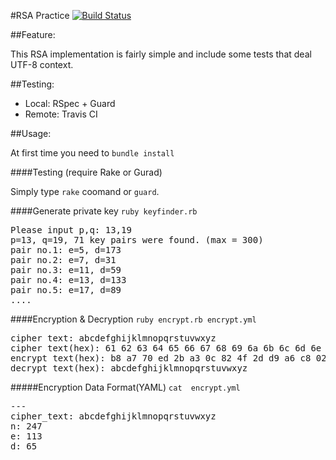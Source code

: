 #RSA Practice [![Build Status](https://secure.travis-ci.org/yukinoraru/RSA-practice.png)](http://travis-ci.org/yukinoraru/RSA-practice)

##Feature:

 This RSA implementation is fairly simple and include some tests that deal UTF-8 context.


##Testing:

  - Local: RSpec + Guard
  - Remote: Travis CI

##Usage:

At first time you need to `bundle install`

####Testing (require Rake or Gurad)

Simply type `rake` coomand or `guard`.

####Generate private key
`ruby keyfinder.rb`

<pre>
Please input p,q: 13,19
p=13, q=19, 71 key pairs were found. (max = 300)
pair no.1: e=5, d=173
pair no.2: e=7, d=31
pair no.3: e=11, d=59
pair no.4: e=13, d=133
pair no.5: e=17, d=89
....
</pre>

####Encryption & Decryption
`ruby encrypt.rb encrypt.yml`
<pre>
cipher text: abcdefghijklmnopqrstuvwxyz
cipher text(hex): 61 62 63 64 65 66 67 68 69 6a 6b 6c 6d 6e 6f 70 71 72 73 74 75 76 77 78 79 7a
encrypt text(hex): b8 a7 70 ed 2b a3 0c 82 4f 2d d9 a6 c8 02 e8 b1 5e 5f 14 33 5b 83 7b 64 31 1f
decrypt text(hex): abcdefghijklmnopqrstuvwxyz
</pre>


#####Encryption Data Format(YAML)
`cat  encrypt.yml`

<pre>
---
cipher_text: abcdefghijklmnopqrstuvwxyz
n: 247
e: 113
d: 65
</pre>

